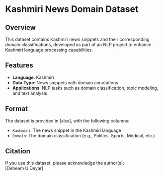 # Kashmiri News Domain Dataset  

## Overview  
This dataset contains Kashmiri news snippets and their corresponding domain classifications, developed as part of an NLP project to enhance Kashmiri language processing capabilities.  

## Features  
- **Language**: Kashmiri  
- **Data Type**: News snippets with domain annotations  
- **Applications**: NLP tasks such as domain classification, topic modeling, and text analysis  

## Format  
The dataset is provided in [xlsx], with the following columns:  
- `Kashmiri`: The news snippet in the Kashmiri language  
- `Domain`: The domain classification (e.g., Politics, Sports, Medical, etc.)  

## Citation  
If you use this dataset, please acknowledge the author(s):  
[Deheem U Deyar]  

